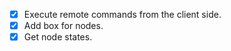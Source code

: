 - [x] Execute remote commands from the client side.
- [x] Add box for nodes.
- [x] Get node states.
